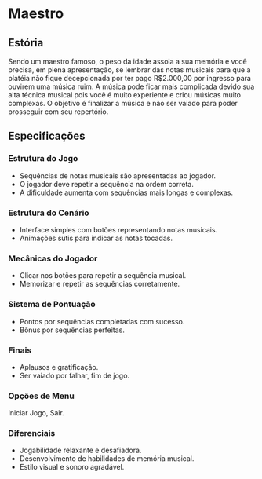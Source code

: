 # Maestro

## Estória
  Sendo um maestro famoso, o peso da idade assola a sua memória e você precisa, em plena apresentação, se lembrar das notas musicais para que a platéia não fique decepcionada por ter pago R$2.000,00 por ingresso para ouvirem uma música ruim. A música pode ficar mais complicada devido sua alta técnica musical pois você é muito experiente e criou músicas muito complexas. O objetivo é finalizar a música e não ser vaiado para poder prosseguir com seu repertório.

## Especificações

### Estrutura do Jogo
- Sequências de notas musicais são apresentadas ao jogador.
- O jogador deve repetir a sequência na ordem correta.
- A dificuldade aumenta com sequências mais longas e complexas.

### Estrutura do Cenário
- Interface simples com botões representando notas musicais.
- Animações sutis para indicar as notas tocadas.

### Mecânicas do Jogador
- Clicar nos botões para repetir a sequência musical.
- Memorizar e repetir as sequências corretamente.

### Sistema de Pontuação
- Pontos por sequências completadas com sucesso.
- Bônus por sequências perfeitas.

### Finais
- Aplausos e gratificação.
- Ser vaiado por falhar, fim de jogo.

### Opções de Menu
Iniciar Jogo, Sair.

### Diferenciais
- Jogabilidade relaxante e desafiadora.
- Desenvolvimento de habilidades de memória musical.
- Estilo visual e sonoro agradável.
